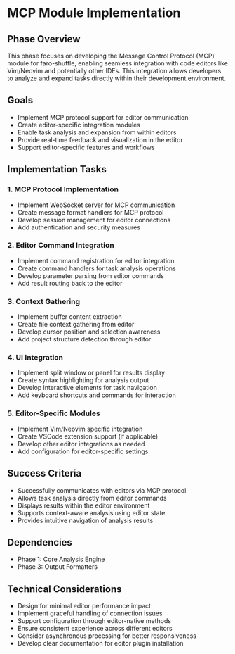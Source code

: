 # MCP Module Implementation

## Phase Overview
This phase focuses on developing the Message Control Protocol (MCP) module for faro-shuffle, enabling seamless integration with code editors like Vim/Neovim and potentially other IDEs. This integration allows developers to analyze and expand tasks directly within their development environment.

## Goals
- Implement MCP protocol support for editor communication
- Create editor-specific integration modules
- Enable task analysis and expansion from within editors
- Provide real-time feedback and visualization in the editor
- Support editor-specific features and workflows

## Implementation Tasks

### 1. MCP Protocol Implementation
- Implement WebSocket server for MCP communication
- Create message format handlers for MCP protocol
- Develop session management for editor connections
- Add authentication and security measures

### 2. Editor Command Integration
- Implement command registration for editor integration
- Create command handlers for task analysis operations
- Develop parameter parsing from editor commands
- Add result routing back to the editor

### 3. Context Gathering
- Implement buffer content extraction
- Create file context gathering from editor
- Develop cursor position and selection awareness
- Add project structure detection through editor

### 4. UI Integration
- Implement split window or panel for results display
- Create syntax highlighting for analysis output
- Develop interactive elements for task navigation
- Add keyboard shortcuts and commands for interaction

### 5. Editor-Specific Modules
- Implement Vim/Neovim specific integration
- Create VSCode extension support (if applicable)
- Develop other editor integrations as needed
- Add configuration for editor-specific settings

## Success Criteria
- Successfully communicates with editors via MCP protocol
- Allows task analysis directly from editor commands
- Displays results within the editor environment
- Supports context-aware analysis using editor state
- Provides intuitive navigation of analysis results

## Dependencies
- Phase 1: Core Analysis Engine
- Phase 3: Output Formatters

## Technical Considerations
- Design for minimal editor performance impact
- Implement graceful handling of connection issues
- Support configuration through editor-native methods
- Ensure consistent experience across different editors
- Consider asynchronous processing for better responsiveness
- Develop clear documentation for editor plugin installation 